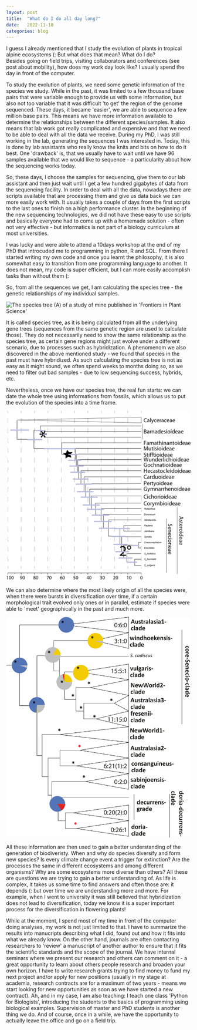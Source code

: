 ```yaml
---
layout: post
title:  "What do I do all day long?"
date:   2022-11-10
categories: blog
---
```


I guess I already mentioned that I study the evolution of plants in tropical alpine ecosystems (: But what does that mean? What do I do? 	
Besides going on field trips, visiting collaborators and conferences (see post about mobility), how does my work day look like? I usually spend the day in front of the computer.

To study the evolution of plants, we need some genetic information of the species we study. While in the past, it was limited to a few thousand base pairs that were variable enough to provide us with some information, but also not too variable that it was difficult 'to get' the region of the genome sequenced. These days, it became 'easier', we are able to sequence a few million base pairs. This means we have more information available to determine the relationships between the different species/samples. It also means that lab work got really complicated and expensive and that we need to be able to deal with all the data we receive. During my PhD, I was still working in the lab, generating the sequences I was interested in. Today, this is done by lab assistants who really know the knits and bits on how to do it best. One 'drawback' is, that we usually have to wait until we have 96 samples available that we would like to sequence - a particularity about how the sequencing works today.

So, these days, I choose the samples for sequencing, give them to our lab assistant and then just wait until I get a few hundred gigabytes of data from the sequencing facility. In order to deal with all the data, nowadays there are scripts available that are processing them and give us data back we can more easily work with. It usually takes a couple of days from the first scripts to the last ones to finish on a high performance cluster. In the beginning of the new sequencing technologies, we did not have these easy to use scripts and basically everyone had to come up with a homemade solution - often not very effective - but informatics is not part of a biology curriculum at most universities.

I was lucky and were able to attend a 10days workshop at the end of my PhD that introcuded me to programming in python, R and SQL. From there I started writing my own code and once you learnt the philosophy, it is also somewhat easy to transition from one programming language to another. It does not mean, my code is super efficient, but I can more easily accomplish tasks than without them (:

So, from all the sequences we get, I am calculating the species tree - the genetic relationships of my individual samples. 

![The species tree (A) of a study of mine published in 'Frontiers in Plant Science'](https://www.frontiersin.org/files/Articles/765719/fpls-12-765719-HTML/image_m/fpls-12-765719-g002.jpg)

It is called species tree, as it is being calculated from all the underlying gene trees (sequences from the same genetic region are used to calculate those). They do not necessarily need to show the same relationship as the species tree, as certain gene regions might just evolve under a different scenario, due to processes such as hybridization. A phenomenom we also discovered in the above mentioned study - we found that species in the past must have hybridized. As such calculating the species tree is not as easy as it might sound, we often spend weeks to months doing so, as we need to filter out bad samples - due to low sequencing success, hybrids, etc.

Nevertheless, once we have our species tree, the real fun starts: we can date the whole tree using informations from fossils, which allows us to put the evolution of the species into a time frame.

![A dated phylogeny from my PhD project](./images/blog/what_I_do/asteraceae_fossil_cal_2.png)


 We can also determine where the most likely origin of all the species were, when there were bursts in diversification over time, if a certain morphological trait evolved only ones or in parallel, estimate if species were able to 'meet' geographically in the past and much more.

 ![A trait reconstruction for the genus Senecio, perenniallity in blue, annual life history in yellow.](./images/blog/what_I_do/senecio_clades_lebensdauer.png)

All these information are then used to gain a better understanding of the generation of biodiveristy. When and why do species diversify and form new species? Is every climate change event a trigger for extinction? Are the processes the same in different ecosystems and among different organisms? Why are some ecosystems more diverse than others? All these are questions we are trying to gain a better understanding of. As life is complex, it takes us some time to find answers and often those are: it depends (: but over time we are understanding more and more. For example, when I went to university it was still believed that hybridization does not lead to diversification, today we know it is a super important process for the diversification in flowering plants!

While at the moment, I spend most of my time in front of the computer doing analyses, my work is not just limited to that. I have to summarize the results into manucripts describing what I did, found out and how it fits into what we already know. On the other hand, journals are often contacting researchers to 'review' a manuscript of another author to ensure that it fits the scientific standards and the scope of the journal. We have internal seminars where we present our research and others can comment on it - a great opportunity to learn about others people research and broaden your own horizon. I have to write research grants trying to find money to fund my next project and/or apply for new positions (usually in my stage at academia, research contracts are for a maximum of two years - means we start looking for new opportunities as soon as we have started a new contract). Ah, and in my case, I am also teaching: I teach one class 'Python for Biologists', introducing the students to the basics of programming using biological examples. Supervision of master and PhD students is another thing we do. And of course, once in a while, we have the opportunity to actually leave the office and go on a field trip.

